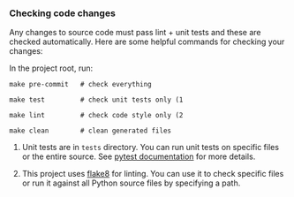 ### Checking code changes

Any changes to source code must pass lint + unit tests and these are
checked automatically. Here are some helpful commands for checking your changes:

In the project root, run:

```text
make pre-commit   # check everything
```

```text
make test         # check unit tests only (1
```

```text
make lint         # check code style only (2
```

```text
make clean        # clean generated files
```


1) Unit tests are in `tests` directory. You can run unit tests on specific files or the entire source. 
See [pytest documentation](https://docs.pytest.org/en/stable/contents.html) for more details.

2) This project uses [flake8](https://flake8.pycqa.org/en/latest/index.html) for linting.
You can use it to check specific files or run it against all Python source files by specifying a path.
